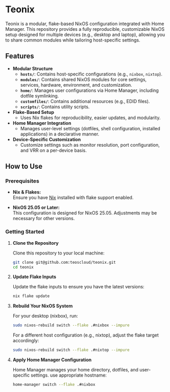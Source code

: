 # Teonix

Teonix is a modular, flake-based NixOS configuration integrated with Home Manager. This repository provides a fully reproducible, customizable NixOS setup designed for multiple devices (e.g., desktop and laptop), allowing you to share common modules while tailoring host-specific settings.

## Features

- **Modular Structure**
  - **`hosts/`**: Contains host-specific configurations (e.g., `nixbox`, `nixtop`).
  - **`modules/`**: Contains shared NixOS modules for core settings, services, hardware, environment, and customization.
  - **`home/`**: Manages user configurations via Home Manager, including dotfile symlinking.
  - **`customfiles/`**: Contains additional resources (e.g., EDID files).
  - **`scripts/`**: Contains utility scripts.
- **Flake-Based Setup**
  - Uses Nix flakes for reproducibility, easier updates, and modularity.
- **Home Manager Integration**
  - Manages user-level settings (dotfiles, shell configuration, installed applications) in a declarative manner.
- **Device-Specific Customization**
  - Customize settings such as monitor resolution, port configuration, and VRR on a per-device basis.


## How to Use

### Prerequisites

- **Nix & Flakes:**  
  Ensure you have [Nix](https://nixos.org) installed with flake support enabled.

- **NixOS 25.05 or Later:**  
  This configuration is designed for NixOS 25.05. Adjustments may be necessary for other versions.

### Getting Started

1. **Clone the Repository**

   Clone this repository to your local machine:
   ```sh
   git clone git@github.com:teoscloud/teonix.git
   cd teonix

2. **Update Flake Inputs**

   Update the flake inputs to ensure you have the latest versions:
   ```sh
   nix flake update

3. **Rebuild Your NixOS System**

   For your desktop (nixbox), run:
   ```sh
   sudo nixos-rebuild switch --flake .#nixbox --impure
    ```
   For a different host configuration (e.g., nixtop), adjust the flake target accordingly:
   ```sh
   sudo nixos-rebuild switch --flake .#nixtop --impure

4. **Apply Home Manager Configuration**

   Home Manager manages your home directory, dotfiles, and user-specific settings. use appropriate hostname:
   ```sh
   home-manager switch --flake .#nixbox
